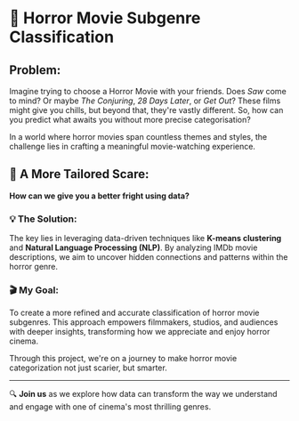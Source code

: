 # 🎃 Horror Movie Subgenre Classification

## Problem: 
Imagine trying to choose a Horror Movie with your friends. Does *Saw* come to mind? Or maybe *The Conjuring*, *28 Days Later*, or *Get Out*? These films might give you chills, but beyond that, they're vastly different. So, how can you predict what awaits you without more precise categorisation?

In a world where horror movies span countless themes and styles, the challenge lies in crafting a meaningful movie-watching experience. 

## 🎯 A More Tailored Scare:
**How can we give you a better fright using data?**

### 💡 The Solution:
The key lies in leveraging data-driven techniques like **K-means clustering** and **Natural Language Processing (NLP)**. By analyzing IMDb movie descriptions, we aim to uncover hidden connections and patterns within the horror genre.

### 🎬 My Goal:
To create a more refined and accurate classification of horror movie subgenres. This approach empowers filmmakers, studios, and audiences with deeper insights, transforming how we appreciate and enjoy horror cinema.

Through this project, we're on a journey to make horror movie categorization not just scarier, but smarter.

---

🔍 **Join us** as we explore how data can transform the way we understand and engage with one of cinema's most thrilling genres.
